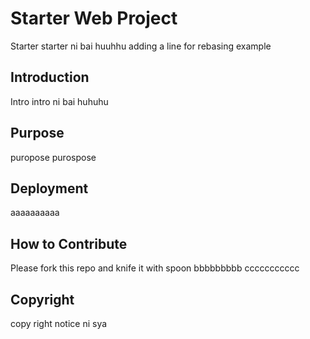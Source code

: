 # Starter Web Project
Starter starter ni bai huuhhu adding a line for rebasing example
## Introduction
Intro intro ni bai huhuhu
## Purpose 
puropose purospose
## Deployment
aaaaaaaaaa
## How to Contribute
Please fork this repo and knife it with spoon
bbbbbbbbb
ccccccccccc
## Copyright
copy right notice ni sya
